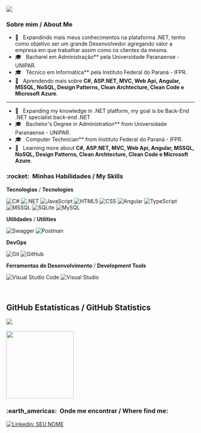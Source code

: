 ![](https://komarev.com/ghpvc/?username=tiagorv0&color=006bed)

<h3> Sobre mim / About Me</h3>

- 🤔 &nbsp; Expandindo mais meus conhecimentos na plataforma .NET, tenho como objetivo ser um grande Desenvolvedor agregando valor a empresa em que trabalhar assim como os clientes da mesma.
- 🎓 &nbsp; Bacharel em Administração** pela Universidade Paranaense - UNIPAR.
- 🎓 &nbsp; Técnico em Informática** pela Instituto Federal do Paraná - IFPR.
- 🌱 &nbsp; Aprendendo mais sobre **C#, ASP.NET, MVC, Web Api, Angular, MSSQL, NoSQL, Design Patterns, Clean Archtecture, Clean Code e Microsoft Azure**.
-------------------------------------------------------------------------------------------------------------------
- 🤔 &nbsp; Expanding my knowledge in .NET platform, my goal is be Back-End .NET specialist  back-end .NET
- 🎓 &nbsp; Bachelor's Degree in Administration** from Universidade Paranaense - UNIPAR.
- 🎓 &nbsp; Computer Technician** from Instituto Federal do Paraná - IFPR.
- 🌱 &nbsp; Learning more about **C#, ASP.NET, MVC, Web Api, Angular, MSSQL, NoSQL, Design Patterns, Clean Archtecture, Clean Code e Microsoft Azure**.

<h3> :rocket: &nbsp;Minhas Habilidades / My Skills </h3>

**Tecnologias** / **Tecnologies** 

  ![C#](https://img.shields.io/badge/C%23-333333?style=flat&logo=c-sharp&logoColor=white)
  ![.NET](https://img.shields.io/badge/.NET-333333?style=flat&logo=.net&logoColor=white)
  ![JavaScript](https://img.shields.io/badge/-JavaScript-333333?style=flat&logo=javascript)
  ![HTML5](https://img.shields.io/badge/-HTML5-333333?style=flat&logo=HTML5)
  ![CSS](https://img.shields.io/badge/-CSS-333333?style=flat&logo=CSS3&logoColor=1572B6)
  ![Angular](https://img.shields.io/badge/Angular-333333?style=flat&logo=angular&logoColor=white)
  ![TypeScript](https://img.shields.io/badge/TypeScript-333333?style=flat&logo=typescript&Color=white)
  ![MSSQL](https://img.shields.io/badge/Microsoft_SQL_Server-333333?style=flat&logo=microsoft-sql-server&logoColor=white)
  ![SQLite](https://img.shields.io/badge/SQLite-333333?style=flat&logo=sqlite&logoColor=white)
  ![MySQL](https://img.shields.io/badge/-MySQL-333333?style=flat&logo=mysql)

**Utilidades** / **Utilities** 

  ![Swagger](https://img.shields.io/badge/-Swagger-333333?style=flat&logo=swagger)
  ![Postman](https://img.shields.io/badge/-Postman-333333?style=flat&logo=postman)

**DevOps**

  ![Git](https://img.shields.io/badge/-Git-333333?style=flat&logo=git)
  ![GitHub](https://img.shields.io/badge/-GitHub-333333?style=flat&logo=github)

**Ferramentas de Desenvolvimento** / **Development Tools** 


  ![Visual Studio Code](https://img.shields.io/badge/-Visual%20Studio%20Code-333333?style=flat&logo=visual-studio-code&logoColor=007ACC)
  ![Visual Studio](https://img.shields.io/badge/-Visual%20Studio-333333?style=flat&logo=visual-studio&logoColor=52005F)

<br/>

## **GitHub Estatísticas** / **GitHub Statistics**

<a href="https://github.com/tiagorv0">
  <img align="center" src="https://github-readme-stats.vercel.app/api/top-langs/?username=tiagorv0&theme=tokyonight&hide_langs_below=1" />
</a>

<br />
<br />

<a href="https://github.com/tiagorv0">
  <img height="180em" src="https://github-readme-stats.vercel.app/api?username=tiagorv0&theme=tokyonight&show_icons=true" />
</a>

<br/>

<h3> :earth_americas: &nbsp;Onde me encontrar / Where find me: </h3> 

[![Linkedin: SEU NOME](https://img.shields.io/badge/-TiagoVazzoller-blue?style=flat-square&logo=Linkedin&logoColor=white&link=https://www.linkedin.com/in/tiago-vazzoller/)](https://www.linkedin.com/in/tiago-vazzoller/)
